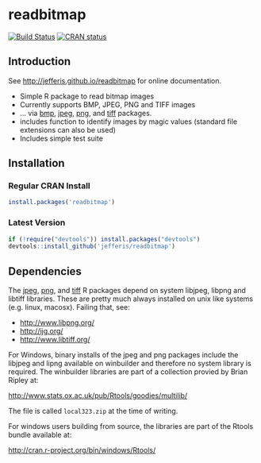 # readbitmap
[![Build Status](https://travis-ci.org/jefferis/readbitmap.svg)](https://travis-ci.org/jefferis/readbitmap)
[![CRAN status](http://www.r-pkg.org/badges/version/readbitmap)](https://cran.r-project.org/package=readbitmap)

## Introduction

See http://jefferis.github.io/readbitmap for online documentation.

  * Simple R package to read bitmap images
  * Currently supports BMP, JPEG, PNG and TIFF images
  * ... via [bmp](https://cran.r-project.org/package=bmp), [jpeg](https://cran.r-project.org/package=jpeg), [png](https://cran.r-project.org/package=png), and
  [tiff](https://cran.r-project.org/package=tiff) packages. 
  * includes function to identify images by magic values 
    (standard file extensions can also be used)
  * Includes simple test suite

## Installation

### Regular CRAN Install

```r
install.packages('readbitmap')
```

### Latest Version

```r
if (!require("devtools")) install.packages("devtools")
devtools::install_github('jefferis/readbitmap')
```

## Dependencies
The [jpeg](https://cran.r-project.org/package=jpeg),
[png](https://cran.r-project.org/package=png), and 
[tiff](https://cran.r-project.org/package=tiff) R packages depend on system
libjpeg, libpng and libtiff libraries.  These are pretty much always installed on unix
like systems (e.g. linux, macosx). Failing that, see:

  * http://www.libpng.org/
  * http://ijg.org/
  * http://www.libtiff.org/

For Windows, binary installs of the jpeg and png packages include the libjpeg
and lipng available on winbuilder and therefore no system library is required.
The winbuilder libraries are part of a collection provied by Brian Ripley at:

  http://www.stats.ox.ac.uk/pub/Rtools/goodies/multilib/

The file is called `local323.zip` at the time of writing.

For windows users building from source, the libraries are part of the Rtools
bundle available at:

  http://cran.r-project.org/bin/windows/Rtools/
